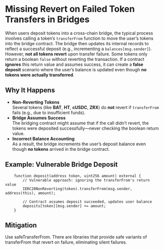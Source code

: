 # Missing Revert on Failed Token Transfers in Bridges

When users deposit tokens into a cross-chain bridge, the typical process involves calling a token’s `transferFrom` function to move the user’s tokens into the bridge contract. The bridge then updates its internal records to reflect a successful deposit (e.g., incrementing a `balances[msg.sender]`). However, **not all tokens revert** upon transfer failure. Some tokens only return a boolean `false` without reverting the transaction. If a contract **ignores** this return value and assumes success, it can create a **false deposit** scenario where the user’s balance is updated even though **no tokens were actually transferred**.

## Why It Happens
- **Non-Reverting Tokens**  
  Several tokens (like **BAT**, **HT**, **cUSDC**, **ZRX**) do **not** revert if `transferFrom` fails (e.g., due to insufficient funds).
- **Bridge Assumes Success**  
  The bridging contract might assume that if the call didn’t revert, the tokens were deposited successfully—never checking the boolean return value.
- **Incorrect Balance Accounting**  
  As a result, the bridge increments the user’s deposit balance even though **no tokens** arrived in the bridge contract.

## Example: Vulnerable Bridge Deposit

```solidity
    function deposit(address token, uint256 amount) external {
        // Vulnerable approach: ignoring the transferFrom's return value
        IERC20NonReverting(token).transferFrom(msg.sender, address(this), amount);

        // Contract assumes deposit succeeded, updates user balance
        deposits[token][msg.sender] += amount;
    }

```

## Mitigation

Use safeTransferFrom. There are libraries that provide safe variants of transferFrom that revert on failure, eliminating silent failures.
